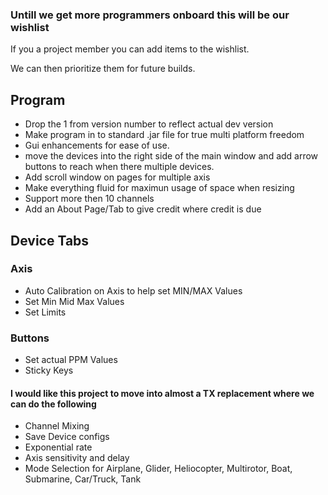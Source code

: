 ### Untill we get more programmers onboard this will be our wishlist ###
If you a project member you can add items to the wishlist.

We can then prioritize them for future builds.

## Program ##
  * Drop the 1 from version number to reflect actual dev version
  * Make program in to standard .jar file for true multi platform freedom
  * Gui enhancements for ease of use.
  * move the devices into the right side of the main window and add arrow buttons to reach when there multiple devices.
  * Add scroll window on pages for multiple axis
  * Make everything fluid for maximun usage of space when resizing
  * Support more then 10 channels
  * Add an About Page/Tab to give credit where credit is due
## Device Tabs ##
### Axis ###
  * Auto Calibration on Axis to help set MIN/MAX Values
  * Set Min Mid Max Values
  * Set Limits
### Buttons ###
  * Set actual PPM Values
  * Sticky Keys

#### I would like this project to move into almost a TX replacement where we can do the following ####
  * Channel Mixing
  * Save Device configs
  * Exponential rate
  * Axis sensitivity and delay
  * Mode Selection for Airplane, Glider, Heliocopter, Multirotor, Boat, Submarine, Car/Truck, Tank
